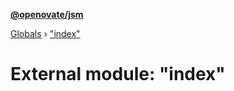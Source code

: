 **[@openovate/jsm](../README.md)**

[Globals](../globals.md) › [&quot;index&quot;](_index_.md)

# External module: "index"

